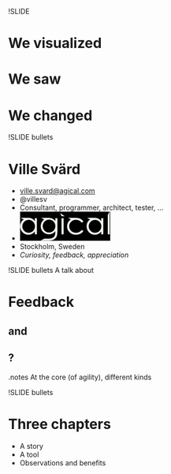 !SLIDE
# We visualized #
# We saw #
# We changed #

!SLIDE bullets
# Ville Svärd

* ville.svard@agical.com
* @villesv
* Consultant, programmer, architect, tester, ...
* ![agical](agical_small_logo.png)
* Stockholm, Sweden
* _Curiosity, feedback, appreciation_


!SLIDE bullets
A talk about
# Feedback
## and
## ?

.notes At the core (of agility), different kinds

!SLIDE bullets
# Three chapters
* A story
* A tool
* Observations and benefits
